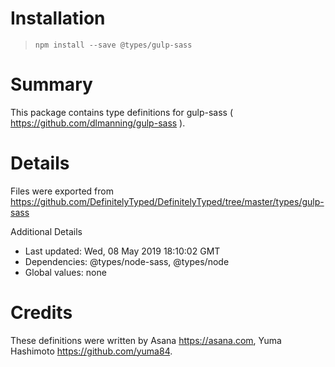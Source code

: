 # Installation
> `npm install --save @types/gulp-sass`

# Summary
This package contains type definitions for gulp-sass ( https://github.com/dlmanning/gulp-sass ).

# Details
Files were exported from https://github.com/DefinitelyTyped/DefinitelyTyped/tree/master/types/gulp-sass

Additional Details
 * Last updated: Wed, 08 May 2019 18:10:02 GMT
 * Dependencies: @types/node-sass, @types/node
 * Global values: none

# Credits
These definitions were written by Asana <https://asana.com>, Yuma Hashimoto <https://github.com/yuma84>.
